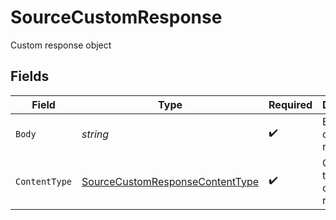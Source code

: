 # SourceCustomResponse

Custom response object


## Fields

| Field                                                                                     | Type                                                                                      | Required                                                                                  | Description                                                                               |
| ----------------------------------------------------------------------------------------- | ----------------------------------------------------------------------------------------- | ----------------------------------------------------------------------------------------- | ----------------------------------------------------------------------------------------- |
| `Body`                                                                                    | *string*                                                                                  | :heavy_check_mark:                                                                        | Body of the custom response                                                               |
| `ContentType`                                                                             | [SourceCustomResponseContentType](../../models/shared/sourcecustomresponsecontenttype.md) | :heavy_check_mark:                                                                        | Content type of the custom response                                                       |